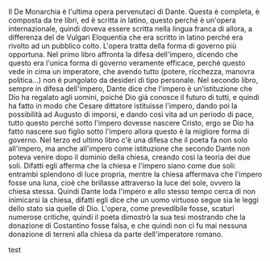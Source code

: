 Il De Monarchia è l'ultima opera pervenutaci di Dante. Questa è completa, è composta da tre libri, ed è scritta in latino, questo perché è un'opera internazionale, quindi doveva essere scritta nella lingua franca di allora, a differenza del de Vulgari Eloquentia che era scritto in latino perché era rivolto ad un pubblico colto. L'opera tratta della forma di governo più opportuna. Nel primo libro affronta la difesa dell'impero, dicendo che questo era l'unica forma di governo veramente efficace, perché questo vede in cima un imperatore, che avendo tutto (potere, ricchezza, manovra politica...) non è pungolato da desideri di tipo personale. Nel secondo libro, sempre in difesa dell'impero, Dante dice che l'impero è un'istituzione che Dio ha regalato agli uomini, poiché Dio già conosce il futuro di tutti, e quindi ha fatto in modo che Cesare dittatore istituisse l'impero, dando poi la possibilità ad Augusto di imporsi, e dando così vita ad un periodo di pace, tutto questo perché sotto l'impero dovesse nascere Cristo, ergo se Dio ha fatto nascere suo figlio sotto l'impero allora questo è la migliore forma di governo. Nel terzo ed ultimo libro c'è una difesa che il poeta fa non solo all'impero, ma anche all'impero come istituzione che secondo Dante non poteva venire dopo il dominio della chiesa, creando così la teoria dei due soli. Difatti egli afferma che la chiesa e l'impero siano come due soli: entrambi splendono di luce propria, mentre la chiesa affermava che l'impero fosse una luna, cioè che brillasse attraverso la luce del sole, ovvero la chiesa stessa. Quindi Dante loda l'impero e allo stesso tempo cerca di non inimicarsi la chiesa, difatti egli dice che un uomo virtuoso segue sia le leggi dello stato sia quelle di Dio. L'opera, come prevedibile fosse, scaturì numerose critiche, quindi il poeta dimostrò la sua tesi mostrando che la donazione di Costantino fosse falsa, e che quindi non ci fu mai nessuna donazione di terreni alla chiesa da parte dell'imperatore romano. 

test
